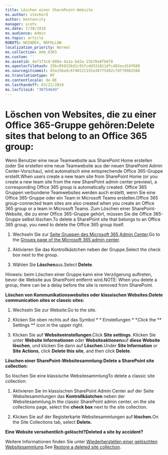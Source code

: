 ```yaml
---
title: Löschen einer SharePoint-Website
ms.author: stevhord
author: bentoncity
manager: scotv
ms.date: 7/30/2018
ms.audience: Admin
ms.topic: article
ROBOTS: NOINDEX, NOFOLLOW
localization_priority: Normal
ms.collection: Adm_O365
ms.custom: ''
ms.assetid: 4a71f3cd-000a-4a1a-b42a-15b70a8fb6f8
ms.openlocfilehash: 25bc059326d1c91fcdd331811dfc402ecd16f688
ms.sourcegitcommit: 03a156a9c9740521155a30775492c7dff0982588
ms.translationtype: MT
ms.contentlocale: de-DE
ms.lasthandoff: 03/22/2019
ms.locfileid: "30754649"
---
```

# <a name="delete-sites-that-belong-to-an-office-365-group"></a><span data-ttu-id="7ac61-102">Löschen von Websites, die zu einer Office 365-Gruppe gehören:</span><span class="sxs-lookup"><span data-stu-id="7ac61-102">Delete sites that belong to an Office 365 group:</span></span>

<span data-ttu-id="7ac61-103">Wenn Benutzer eine neue Teamwebsite aus SharePoint Home erstellen (oder Sie erstellen eine neue Teamwebsite aus der neuen SharePoint Admin Center-Vorschau), wird automatisch eine entsprechende Office 365-Gruppe erstellt.</span><span class="sxs-lookup"><span data-stu-id="7ac61-103">When users create a new team site from SharePoint Home (or you create a new team site from the new SharePoint admin center preview), a corresponding Office 365 group is automatically created.</span></span> <span data-ttu-id="7ac61-104">Office 365 Gruppen verbundene Teamwebsites werden auch erstellt, wenn Sie eine Office 365-Gruppe oder ein Team in Microsoft Teams erstellen.</span><span class="sxs-lookup"><span data-stu-id="7ac61-104">Office 365 group-connected team sites are also created when you create an Office 365 group or a team in Microsoft Teams.</span></span> <span data-ttu-id="7ac61-105">Zum Löschen einer SharePoint-Website, die zu einer Office 365-Gruppe gehört, müssen Sie die Office 365-Gruppe selbst löschen.</span><span class="sxs-lookup"><span data-stu-id="7ac61-105">To delete a SharePoint site that belongs to an Office 365 group, you need to delete the Office 365 group itself.</span></span> 
  
1. <span data-ttu-id="7ac61-106">Wechseln Sie zur [Seite Gruppen des Microsoft 365 Admin Center](https://portal.office.com/adminportal/home#/groups).</span><span class="sxs-lookup"><span data-stu-id="7ac61-106">Go to the [Groups page of the Microsoft 365 admin center](https://portal.office.com/adminportal/home#/groups).</span></span>
    
2. <span data-ttu-id="7ac61-107">Aktivieren Sie das Kontrollkästchen neben der Gruppe.</span><span class="sxs-lookup"><span data-stu-id="7ac61-107">Select the check box next to the group.</span></span>
    
3. <span data-ttu-id="7ac61-108">Wählen Sie **Löschen**aus.</span><span class="sxs-lookup"><span data-stu-id="7ac61-108">Select **Delete**.</span></span>
    
<span data-ttu-id="7ac61-109">Hinweis: beim Löschen einer Gruppe kann eine Verzögerung auftreten, bevor die Website aus SharePoint entfernt wird.</span><span class="sxs-lookup"><span data-stu-id="7ac61-109">NOTE: When you delete a group, there can be a delay before the site is removed from SharePoint.</span></span>
  
<span data-ttu-id="7ac61-110">**Löschen von Kommunikationswebsites oder klassischen Websites:**</span><span class="sxs-lookup"><span data-stu-id="7ac61-110">**Delete communication sites or classic sites:**</span></span>

1. <span data-ttu-id="7ac61-111">Wechseln Sie zur Website.</span><span class="sxs-lookup"><span data-stu-id="7ac61-111">Go to the site.</span></span>
  
2. <span data-ttu-id="7ac61-112">Klicken Sie oben rechts auf das Symbol \* \* Einstellungen \* \*.</span><span class="sxs-lookup"><span data-stu-id="7ac61-112">Click the \*\* Settings \*\* icon in the upper right.</span></span> 
  
3. <span data-ttu-id="7ac61-113">Klicken Sie auf **Websiteeinstellungen**.</span><span class="sxs-lookup"><span data-stu-id="7ac61-113">Click **Site settings**.</span></span> <span data-ttu-id="7ac61-114">Klicken Sie unter **Website Informationen** oder **Websiteaktionen**auf **diese Website löschen**, und klicken Sie dann auf **Löschen**.</span><span class="sxs-lookup"><span data-stu-id="7ac61-114">Under **Site Information** or **Site Actions**, click **Delete this site**, and then click **Delete**.</span></span>
  
<span data-ttu-id="7ac61-115">**Löschen einer SharePoint-Websitesammlung:**</span><span class="sxs-lookup"><span data-stu-id="7ac61-115">**Delete a SharePoint site collection:**</span></span>

<span data-ttu-id="7ac61-116">So löschen Sie eine klassische Websitesammlung</span><span class="sxs-lookup"><span data-stu-id="7ac61-116">To delete a classic site collection:</span></span>
  
1. <span data-ttu-id="7ac61-117">Aktivieren Sie im klassischen SharePoint Admin Center auf der Seite Websitesammlungen das **Kontrollkästchen** neben der Websitesammlung.</span><span class="sxs-lookup"><span data-stu-id="7ac61-117">In the classic SharePoint admin center, on the site collections page, select the **check box** next to the site collection.</span></span> 
    
2. <span data-ttu-id="7ac61-118">Klicken Sie auf der Registerkarte Websitesammlungen auf **löschen.**</span><span class="sxs-lookup"><span data-stu-id="7ac61-118">On the Site Collections tab, select **Delete.**</span></span>
    
<span data-ttu-id="7ac61-119">**Eine Website versehentlich gelöscht?**</span><span class="sxs-lookup"><span data-stu-id="7ac61-119">**Deleted a site by accident?**</span></span>

<span data-ttu-id="7ac61-120">Weitere Informationen finden Sie unter [Wiederherstellen einer gelöschten Websitesammlung](https://go.microsoft.com/fwlink/?linkid=867660).</span><span class="sxs-lookup"><span data-stu-id="7ac61-120">See [Restore a deleted site collection](https://go.microsoft.com/fwlink/?linkid=867660).</span></span>
  

